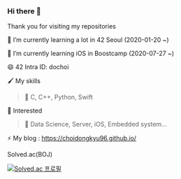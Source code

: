 ### Hi there 👋
Thank you for visiting my repositories

🌱 I’m currently learning a lot in 42 Seoul   (2020-01-20 ~)

🧐 I’m currently learning iOS in Boostcamp  (2020-07-27 ~)

😄 42 Intra ID: dochoi

🖌 My skills<br>
  >🔴 C, C++, Python, Swift<br>
  
🤔 Interested
 >🔵 Data Science, Server, iOS, Embedded system...
  
  
  ⚡ My blog : https://choidongkyu96.github.io/
<!--
**ChoiDongKyu96/ChoiDongKyu96** is a ✨ _special_ ✨ repository because its `README.md` (this file) appears on your GitHub profile.

Here are some ideas to get you started:

- 🔭 I’m currently working on ...
- 🌱 I’m currently learning ...
- 👯 I’m looking to collaborate on ...
- 🤔 I’m looking for help with ...
- 💬 Ask me about ...
- 📫 How to reach me: ...
- 😄 Pronouns: ...
- ⚡ Fun fact: ...
-->
Solved.ac(BOJ)

[![Solved.ac 프로필](http://mazassumnida.wtf/api/generate_badge?boj=ehdrb345)](https://solved.ac/ehdrb345)
